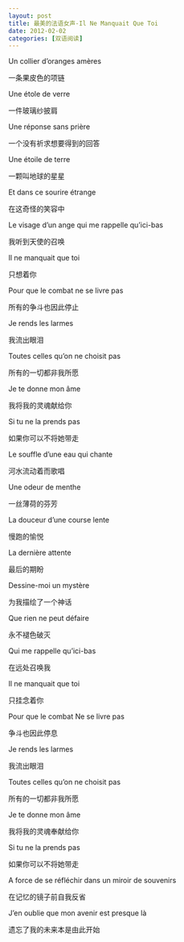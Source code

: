 ```yaml
---
layout: post
title: 最美的法语女声-Il Ne Manquait Que Toi
date: 2012-02-02
categories: [双语阅读]  
---
```


Un collier d’oranges amères

一条果皮色的项链

Une étole de verre

一件玻璃纱披肩

Une réponse sans prière

一个没有祈求想要得到的回答

Une étoile de terre

一颗叫地球的星星

Et dans ce sourire étrange

在这奇怪的笑容中

Le visage d’un ange qui me rappelle qu’ici-bas

我听到天使的召唤

Il ne manquait que toi

只想着你

Pour que le combat ne se livre pas

所有的争斗也因此停止

Je rends les larmes

我流出眼泪

Toutes celles qu’on ne choisit pas

所有的一切都非我所愿

Je te donne mon âme

我将我的灵魂献给你

Si tu ne la prends pas

如果你可以不将她带走

Le souffle d’une eau qui chante

河水流动着而歌唱

Une odeur de menthe

一丝薄荷的芬芳

La douceur d’une course lente

慢跑的愉悦

La dernière attente

最后的期盼

Dessine-moi un mystère

为我描绘了一个神话

Que rien ne peut défaire

永不褪色破灭

Qui me rappelle qu’ici-bas

在远处召唤我

Il ne manquait que toi

只挂念着你

Pour que le combat Ne se livre pas

争斗也因此停息

Je rends les larmes

我流出眼泪

Toutes celles qu’on ne choisit pas

所有的一切都非我所愿

Je te donne mon âme

我将我的灵魂奉献给你

Si tu ne la prends pas

如果你可以不将她带走

A force de se réfléchir dans un miroir de souvenirs

在记忆的镜子前自我反省

J’en oublie que mon avenir est presque là

遗忘了我的未来本是由此开始
